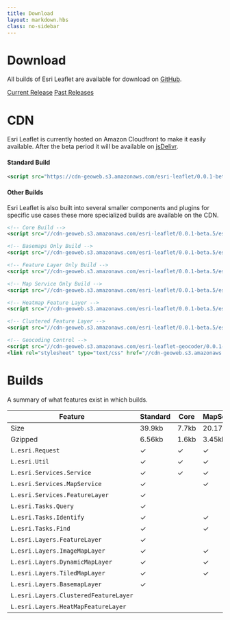 ```yaml
---
title: Download
layout: markdown.hbs
class: no-sidebar
---
```


# Download

All builds of Esri Leaflet are available for download on [GitHub](https://github.com/Esri/esri-leaflet/releases/).

<a href="https://github.com/Esri/esri-leaflet/releases/download/v0.0.1-beta.5/esri-leaflet-v0.0.1-beta.5.zip" class="btn">Current Release</a>
<a href="https://github.com/Esri/esri-leaflet/releases/" class="btn">Past Releases</a>

# CDN

Esri Leaflet is currently hosted on Amazon Cloudfront to make it easily available. After the beta period it will be available on [jsDelivr](http://www.jsdelivr.com/).

#### Standard Build

```xml
<script src="https://cdn-geoweb.s3.amazonaws.com/esri-leaflet/0.0.1-beta.5/esri-leaflet.js"></script>
```

#### Other Builds

Esri Leaflet is also built into several smaller components and plugins for specific use cases these more specialized builds are available on the CDN.

```xml
<!-- Core Build -->
<script src="//cdn-geoweb.s3.amazonaws.com/esri-leaflet/0.0.1-beta.5/esri-leaflet-core.js"></script>

<!-- Basemaps Only Build -->
<script src="//cdn-geoweb.s3.amazonaws.com/esri-leaflet/0.0.1-beta.5/esri-leaflet-basemaps.js"></script>

<!-- Feature Layer Only Build -->
<script src="//cdn-geoweb.s3.amazonaws.com/esri-leaflet/0.0.1-beta.5/esri-leaflet-feature-layer.js"></script>

<!-- Map Service Only Build -->
<script src="//cdn-geoweb.s3.amazonaws.com/esri-leaflet/0.0.1-beta.5/esri-leaflet-map-service.js"></script>

<!-- Heatmap Feature Layer -->
<script src="//cdn-geoweb.s3.amazonaws.com/esri-leaflet/0.0.1-beta.5/esri-leaflet-heatmap-feature-layer.js"></script>

<!-- Clustered Feature Layer -->
<script src="//cdn-geoweb.s3.amazonaws.com/esri-leaflet/0.0.1-beta.5/esri-leaflet-clustered-feature-layer.js"></script>

<!-- Geocoding Control -->
<script src="//cdn-geoweb.s3.amazonaws.com/esri-leaflet-geocoder/0.0.1-beta.5/esri-leaflet-geocoder.js"></script>
<link rel="stylesheet" type="text/css" href="//cdn-geoweb.s3.amazonaws.com/esri-leaflet-geocoder/0.0.1-beta.5/esri-leaflet-geocoder.css">
```

# Builds

A summary of what features exist in which builds.

| Feature | Standard | Core | MapService | FeatureLayer | Basemaps | ClusteredFeatureLayer | HeatmapFeatureLayer |
| --- | --- | --- | --- | --- | --- | --- | --- |
| Size    | 39.9kb | 7.7kb | 20.17kb | 23kb | 8.3kb | 3.2kb | 1.5kb |
| Gzipped | 6.56kb | 1.6kb | 3.45kb | 4.3kb | 1.5kb | 0.6kb | 0.3kb |
| `L.esri.Request` | &#10003; | &#10003; | &#10003; | &#10003; | &#10003; | | |
| `L.esri.Util` | &#10003; | &#10003; | &#10003; | &#10003; | | | |
| `L.esri.Services.Service` | &#10003; | &#10003; | &#10003; | &#10003; | | | |
| `L.esri.Services.MapService` | &#10003; | | &#10003; | | | | |
| `L.esri.Services.FeatureLayer` | &#10003; | | | &#10003; | | | |
| `L.esri.Tasks.Query` | &#10003; | | | &#10003; | | | |
| `L.esri.Tasks.Identify` | &#10003; | | &#10003; | | | | |
| `L.esri.Tasks.Find` | &#10003; | | &#10003; | | | | |
| `L.esri.Layers.FeatureLayer` | &#10003; | | | &#10003; | | | |
| `L.esri.Layers.ImageMapLayer` | &#10003; | | &#10003; | | | | |
| `L.esri.Layers.DynamicMapLayer` | &#10003; | | &#10003; | | | | |
| `L.esri.Layers.TiledMapLayer` | &#10003; | | &#10003; | | | | |
| `L.esri.Layers.BasemapLayer` | &#10003; | | | | &#10003; | | |
| `L.esri.Layers.ClusteredFeatureLayer` | | | | | | &#10003; | |
| `L.esri.Layers.HeatMapFeatureLayer` | | | | | | | &#10003; |
